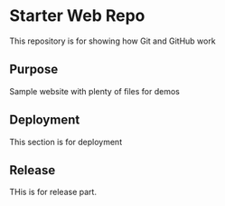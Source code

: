 # Starter Web Repo

This repository is for showing how Git and GitHub work

## Purpose

Sample website with plenty of files for demos

## Deployment

This section is for deployment

## Release

THis is for release part.
